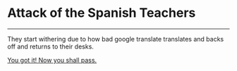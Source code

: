 # Attack of the Spanish Teachers

---------------------------------

They start withering due to how bad google translate translates and backs off and returns to their desks.

[You got it! Now you shall pass.](../regress.md)